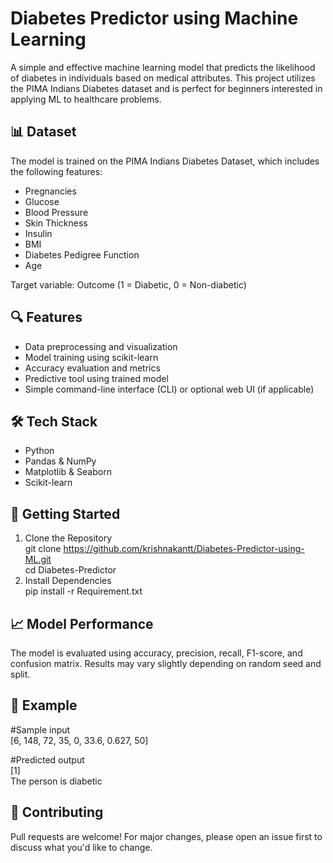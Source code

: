 # Diabetes Predictor using Machine Learning  
A simple and effective machine learning model that predicts the likelihood of diabetes in individuals based on medical attributes. This project utilizes the PIMA Indians Diabetes dataset and is perfect for beginners interested in applying ML to healthcare problems.

## 📊 Dataset
The model is trained on the PIMA Indians Diabetes Dataset, which includes the following features:

- Pregnancies
- Glucose
- Blood Pressure
- Skin Thickness
- Insulin
- BMI
- Diabetes Pedigree Function
- Age

Target variable: Outcome (1 = Diabetic, 0 = Non-diabetic)

## 🔍 Features
- Data preprocessing and visualization
- Model training using scikit-learn
- Accuracy evaluation and metrics
- Predictive tool using trained model
- Simple command-line interface (CLI) or optional web UI (if applicable)

## 🛠️ Tech Stack
- Python
- Pandas & NumPy
- Matplotlib & Seaborn
- Scikit-learn

## 🚀 Getting Started
1. Clone the Repository  
git clone https://github.com/krishnakantt/Diabetes-Predictor-using-ML.git  
cd Diabetes-Predictor
2. Install Dependencies  
pip install -r Requirement.txt

## 📈 Model Performance
The model is evaluated using accuracy, precision, recall, F1-score, and confusion matrix. Results may vary slightly depending on random seed and split.

## 🧪 Example
  #Sample input  
  [6, 148, 72, 35, 0, 33.6, 0.627, 50] 
  
  #Predicted output  
  [1]  
  The person is diabetic

## 🤝 Contributing
Pull requests are welcome! For major changes, please open an issue first to discuss what you'd like to change.
